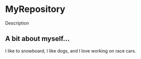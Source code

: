# MyRepository
Description

## A bit about myself...
I like to snowboard, I like dogs, and I love working on race cars.
